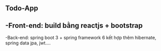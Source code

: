 ## Todo-App

-Front-end: build bằng reactjs + bootstrap
--------------------------------------------------------------------------------------------------------
-Back-end: spring boot 3 + spring framework 6 kết hợp thêm hibernate, spring data jpa, jwt....
